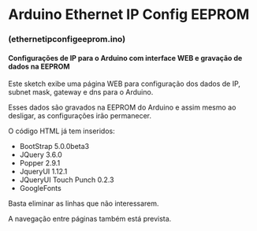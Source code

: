 # Arduino Ethernet IP Config EEPROM
### (ethernetipconfigeeprom.ino)
#### Configurações de IP para o Arduino com interface WEB e gravação de dados na EEPROM

Este sketch exibe uma página WEB para configuração dos dados de IP, subnet mask, gateway e dns para o Arduino.

Esses dados são gravados na EEPROM do Arduino e assim mesmo ao desligar, as configurações irão permanecer.

O código HTML já tem inseridos:
 - BootStrap 5.0.0beta3
 - JQuery 3.6.0
 - Popper 2.9.1
 - JqueryUI 1.12.1
 - JQueryUI Touch Punch 0.2.3
 - GoogleFonts

Basta eliminar as linhas que não interessarem.

A navegação entre páginas também está prevista.
